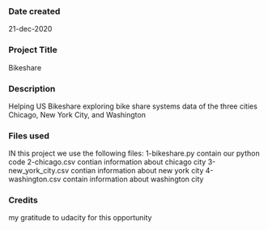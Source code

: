 ### Date created
21-dec-2020

### Project Title
Bikeshare

### Description
Helping US Bikeshare exploring bike share systems data of the three cities Chicago, New York City, and Washington

### Files used
IN this project we use the following files:
1-bikeshare.py contain our python code
2-chicago.csv contian information about chicago city
3-new_york_city.csv contian information about new york city
4-washington.csv contain information about washington city 
### Credits
my gratitude to udacity for this opportunity
